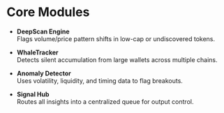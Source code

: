 # Core Modules

- **DeepScan Engine**  
  Flags volume/price pattern shifts in low-cap or undiscovered tokens.

- **WhaleTracker**  
  Detects silent accumulation from large wallets across multiple chains.

- **Anomaly Detector**  
  Uses volatility, liquidity, and timing data to flag breakouts.

- **Signal Hub**  
  Routes all insights into a centralized queue for output control.
